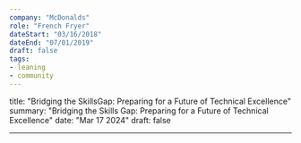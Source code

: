 ```yaml
---
company: "McDonalds"
role: "French Fryer"
dateStart: "03/16/2018"
dateEnd: "07/01/2019"
draft: false
tags:
- leaning
- community
---
```

title: "Bridging the SkillsGap: Preparing for a Future of Technical Excellence"
summary: "Bridging the Skills Gap: Preparing for a Future of Technical Excellence"
date: "Mar 17 2024"
draft: false

---